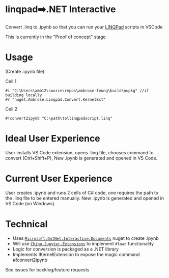 # linqpad➡️.NET Interactive
Convert .linq to .ipynb so that you can run your [LINQPad](https://www.linqpad.net/) scripts in VSCode

This is currently in the "Proof of concept" stage

# Usage
(Create .ipynb file)

Cell 1
```
#i "C:\Users\amb12\source\repos\ambrose-leung\build\nupkg" //if building locally
#r "nuget:Ambrose.Linqpad.Convert.KernelExt"
```

Cell 2
```
#!convert2ipynb "C:\path\to\linqpadscript.linq"
```

# Ideal User Experience
User installs VS Code extension, opens .linq file, chooses command to convert (Ctrl+Shift+P), New .ipynb is generated and opened in VS Code.

# Current User Experience
User creates .ipynb and runs 2 cells of C# code, one requires the path to the .linq file to be entered manually.  New .ipynb is generated and opened in VS Code (on Windows).

# Technical
- Uses [`Microsoft.DotNet.Interactive.Documents`](https://www.nuget.org/packages/Microsoft.DotNet.Interactive.Documents/) nuget to create .ipynb
- Will use [`Chino.Jupyter.Extensions`](https://github.com/roberchi/Chino.Jupyter.Extensions) to implement `#load` functionality
- Logic for conversion is packaged as a .NET library
- Implements IKernelExtension to expose the magic command #!convert2ipynb

See issues for backlog/feature requests
